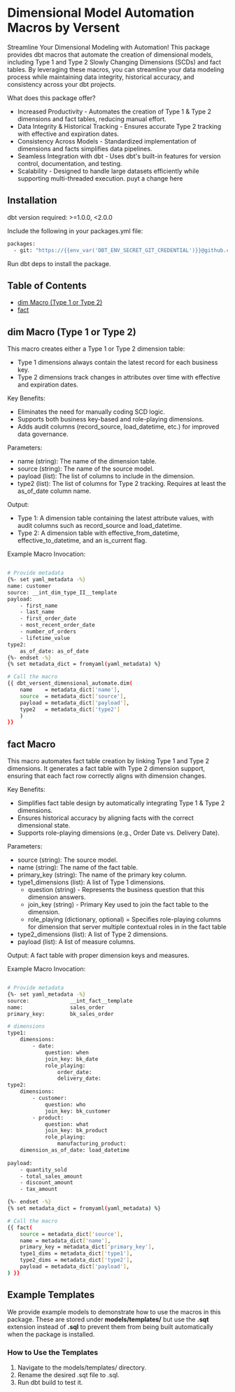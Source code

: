 # Dimensional Model Automation Macros by Versent

Streamline Your Dimensional Modeling with Automation! 
This package provides dbt macros that automate the creation of dimensional models, 
including Type 1 and Type 2 Slowly Changing Dimensions (SCDs) and fact tables. By leveraging these macros, you can streamline 
your data modeling process while maintaining data integrity, historical accuracy, and consistency across your dbt projects.

What does this package offer?
 -  Increased Productivity - Automates the creation of Type 1 & Type 2 dimensions and fact tables, reducing manual effort.
 -  Data Integrity & Historical Tracking - Ensures accurate Type 2 tracking with effective and expiration dates.
 -  Consistency Across Models - Standardized implementation of dimensions and facts simplifies data pipelines.
 -  Seamless Integration with dbt - Uses dbt's built-in features for version control, documentation, and testing.
 -  Scalability - Designed to handle large datasets efficiently while supporting multi-threaded execution.
puyt a change here

## Installation
dbt version required: >=1.0.0, <2.0.0

Include the following in your packages.yml file:

```bash
packages:
  - git: "https://{{env_var('DBT_ENV_SECRET_GIT_CREDENTIAL')}}@github.com/Versent/dbt_versent_dimensional_automate.git"
```

Run dbt deps to install the package.

## Table of Contents
- [dim Macro (Type 1 or Type 2)](#dim-macro-type-1-or-type-2)
- [fact](#fact-macro)

## dim Macro (Type 1 or Type 2)

This macro creates either a Type 1 or Type 2 dimension table:

- Type 1 dimensions always contain the latest record for each business key.
- Type 2 dimensions track changes in attributes over time with effective and expiration dates.

Key Benefits:

- Eliminates the need for manually coding SCD logic.
- Supports both business key-based and role-playing dimensions.
- Adds audit columns (record_source, load_datetime, etc.) for improved data governance.

Parameters:
 - name (string): The name of the dimension table.
 - source (string): The name of the source model.
 - payload (list): The list of columns to include in the dimension.
 - type2 (list): The list of columns for Type 2 tracking. Requires at least the as_of_date column name.

Output:
- Type 1: A dimension table containing the latest attribute values, with audit columns such as record_source and load_datetime.
- Type 2: A dimension table with effective_from_datetime, effective_to_datetime, and an is_current flag.


Example Macro Invocation:

```bash

# Provide metadata
{%- set yaml_metadata -%}
name: customer
source: __int_dim_type_II__template
payload:
    - first_name
    - last_name
    - first_order_date
    - most_recent_order_date
    - number_of_orders
    - lifetime_value
type2:
    as_of_date: as_of_date
{%- endset -%}
{% set metadata_dict = fromyaml(yaml_metadata) %}

# Call the macro
{{ dbt_versent_dimensional_automate.dim(
    name    = metadata_dict['name'],
    source  = metadata_dict['source'],
    payload = metadata_dict['payload'],
    type2   = metadata_dict['type2']
    ) 
}}

```


## fact Macro

This macro automates fact table creation by linking Type 1 and Type 2 dimensions. 
It generates a fact table with Type 2 dimension support, ensuring that each fact row correctly aligns with dimension changes.

Key Benefits:

- Simplifies fact table design by automatically integrating Type 1 & Type 2 dimensions.
- Ensures historical accuracy by aligning facts with the correct dimensional state.
- Supports role-playing dimensions (e.g., Order Date vs. Delivery Date).

Parameters:
 - source (string): The source model.
 - name (string): The name of the fact table.
 - primary_key (string): The name of the primary key column.
 - type1_dimensions (list): A list of Type 1 dimensions.
    - question (string) - Represents the business question that this dimension answers.
    - join_key (string) - Primary Key used to join the fact table to the dimension.
    - role_playing (dictionary, optional) = Specifies role-playing columns for dimension that server multiple contextual roles in
                                            in the fact table
 - type2_dimensions (list): A list of Type 2 dimensions.
 - payload (list): A list of measure columns.

Output:
A fact table with proper dimension keys and measures.

Example Macro Invocation:

```bash

# Provide metadata
{%- set yaml_metadata -%}
source:             __int_fact__template
name:               sales_order
primary_key:        bk_sales_order

# dimensions
type1:
    dimensions:
        - date:
            question: when
            join_key: bk_date
            role_playing:
                order_date:     
                delivery_date:
type2:
    dimensions:
        - customer:
            question: who
            join_key: bk_customer
        - product:
            question: what
            join_key: bk_product
            role_playing:
                manufacturing_product:    
    dimension_as_of_date: load_datetime  
       
payload:
    - quantity_sold
    - total_sales_amount
    - discount_amount
    - tax_amount   

{%- endset -%}
{% set metadata_dict = fromyaml(yaml_metadata) %}

# Call the macro
{{ fact(
    source = metadata_dict['source'],
    name = metadata_dict['name'],
    primary_key = metadata_dict['primary_key'],
    type1_dims = metadata_dict['type1'],
    type2_dims = metadata_dict['type2'],
    payload = metadata_dict['payload'],
) }}
```

## Example Templates

We provide example models to demonstrate how to use the macros in this package. 
These are stored under **models/templates/** but use the **.sqt** extension instead of **.sql** to prevent them from being built automatically when the package is installed.

### How to Use the Templates
1. Navigate to the models/templates/ directory.
2. Rename the desired .sqt file to .sql.
3. Run dbt build to test it.
